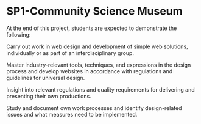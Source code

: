 # SP1-Community Science Museum

At the end of this project, students are expected to demonstrate the following: 

Carry out work in web design and development of simple web solutions, individually or as part of an interdisciplinary group. 

Master industry-relevant tools, techniques, and expressions in the design process and develop websites in accordance with regulations and guidelines for universal design. 

Insight into relevant regulations and quality requirements for delivering and presenting their own productions. 

Study and document own work processes and identify design-related issues and what measures need to be implemented. 

